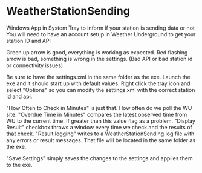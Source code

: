 # WeatherStationSending
Windows App in System Tray to inform if your station is sending data or not
You will need to have an account setup in Weather Underground to get your station ID and API

Green up arrow is good, everything is working as expected.
Red flashing arrow is bad, something is wrong in the settings.  (Bad API or bad station id or connectivity issues)

Be sure to have the settings.xml in the same folder as the exe.  Launch the exe and it should start up with default values.
Right click the tray icon and select "Options" so you can modify the settings.xml with the correct station id and api.

"How Often to Check in Minutes" is just that. How often do we poll the WU site.
"Overdue Time in Minutes" compares the latest observed time from WU to the current time. If greater than this value flag as a problem.
"Display Result" checkbox throws a window every time we check and the results of that check.
"Result logging" writes to a WeatherStationSending.log file with any errors or result messages.  That file will be located in the same folder as the exe.

"Save Settings" simply saves the changes to the settings and applies them to the exe. 




